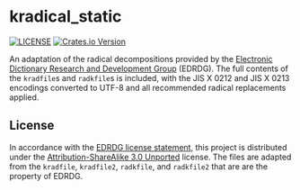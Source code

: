 # kradical_static

[![LICENSE](https://img.shields.io/crates/l/kradical_static)](https://crates.io/crates/kradical_converter)
[![Crates.io Version](https://img.shields.io/crates/v/kradical_static)](https://crates.io/crates/kradical_converter)

An adaptation of the radical decompositions provided by the [Electronic Dictionary Research and Development Group](https://www.edrdg.org/) (EDRDG). The full contents of the `kradfile`s and `radkfile`s is included, with the JIS X 0212 and JIS X 0213 encodings converted to UTF-8 and all recommended radical replacements applied.


## License

In accordance with the [EDRDG license statement](http://www.edrdg.org/edrdg/licence.html), this project is distributed under the [Attribution-ShareAlike 3.0 Unported](https://creativecommons.org/licenses/by-sa/3.0/legalcode) license. The files are adapted from the `kradfile`, `kradfile2`, `radkfile`, and `radkfile2` that are are the property of EDRDG.